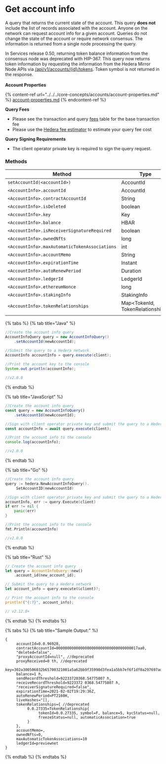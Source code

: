 # Get account info

A query that returns the current state of the account. This query **does not** include the list of records associated with the account. Anyone on the network can request account info for a given account. Queries do not change the state of the account or require network consensus. The information is returned from a single node processing the query.

In Services release 0.50, returning token balance information from the consensus node was deprecated with HIP-367. This query now returns token information by requesting the information from the Hedera Mirror Node APIs via  [/api/v1/accounts/{id}/tokens](https://mainnet.mirrornode.hedera.com/api/v1/docs/#/accounts/listTokenRelationshipByAccountId). Token symbol is not returned in the response.\
\
**Account Properties**

{% content-ref url="../../../core-concepts/accounts/account-properties.md" %}
[account-properties.md](../../../core-concepts/accounts/account-properties.md)
{% endcontent-ref %}

**Query Fees**

* Please see the transaction and query [fees](../../../networks/mainnet/fees/#transaction-and-query-fees) table for the base transaction fee
* Please use the [Hedera fee estimator](https://hedera.com/fees) to estimate your query fee cost

**Query Signing Requirements**

* The client operator private key is required to sign the query request.

### Methods

<table><thead><tr><th width="395.3333333333333">Method</th><th width="217">Type</th><th>Requirement</th></tr></thead><tbody><tr><td><code>setAccountId(&#x3C;accountId>)</code></td><td>AccountId</td><td>Required</td></tr><tr><td><code>&#x3C;AccountInfo>.accountId</code></td><td>AccountId</td><td>Optional</td></tr><tr><td><code>&#x3C;AccountInfo>.contractAccountId</code></td><td>String</td><td>Optional</td></tr><tr><td><code>&#x3C;AccountInfo>.isDeleted</code></td><td>boolean</td><td>Optional</td></tr><tr><td><code>&#x3C;AccountInfo>.key</code></td><td>Key</td><td>Optional</td></tr><tr><td><code>&#x3C;AccountInfo>.balance</code></td><td>HBAR</td><td>Optional</td></tr><tr><td><code>&#x3C;AccountInfo>.isReceiverSignatureRequired</code></td><td>boolean</td><td>Optional</td></tr><tr><td><code>&#x3C;AccountInfo>.ownedNfts</code></td><td>long</td><td>Optional</td></tr><tr><td><code>&#x3C;AccountInfo>.maxAutomaticTokenAssociations</code></td><td>int</td><td>Optional</td></tr><tr><td><code>&#x3C;AccountInfo>.accountMemo</code></td><td>String</td><td>Optional</td></tr><tr><td><code>&#x3C;AccountInfo>.expirationTime</code></td><td>Instant</td><td>Optional</td></tr><tr><td><code>&#x3C;AccountInfo>.autoRenewPeriod</code></td><td>Duration</td><td>Optional</td></tr><tr><td><code>&#x3C;AccountInfo>.ledgerId</code></td><td>LedgerId</td><td>Optional</td></tr><tr><td><code>&#x3C;AccountInfo>.ethereumNonce</code></td><td>long</td><td>Optional</td></tr><tr><td><code>&#x3C;AccountInfo>.stakingInfo</code></td><td>StakingInfo</td><td>Optional</td></tr><tr><td><code>&#x3C;AccountInfo>.tokenRelationships</code></td><td>Map&#x3C;TokenId, TokenRelationships></td><td>Optional </td></tr><tr><td></td><td></td><td></td></tr></tbody></table>

{% tabs %}
{% tab title="Java" %}
```java
//Create the account info query
AccountInfoQuery query = new AccountInfoQuery()
    .setAccountId(newAccountId);

//Submit the query to a Hedera network
AccountInfo accountInfo = query.execute(client);
    
//Print the account key to the console
System.out.println(accountInfo);

//v2.0.0
```
{% endtab %}

{% tab title="JavaScript" %}
```javascript
//Create the account info query
const query = new AccountInfoQuery()
    .setAccountId(newAccountId);

//Sign with client operator private key and submit the query to a Hedera network
const accountInfo = await query.execute(client);

//Print the account info to the console
console.log(accountInfo);

//v2.0.0
```
{% endtab %}

{% tab title="Go" %}
```go
//Create the account info query
query := hedera.NewAccountInfoQuery().
     SetAccountID(newAccountId)

//Sign with client operator private key and submit the query to a Hedera network
accountInfo, err := query.Execute(client)
if err != nil {
    panic(err)
}

//Print the account info to the console
fmt.Println(accountInfo)

//v2.0.0
```
{% endtab %}

{% tab title="Rust" %}
```rust
// Create the account info query
let query = AccountInfoQuery::new()
    .account_id(new_account_id);

// Submit the query to a Hedera network
let account_info = query.execute(&client)?;

// Print the account info to the console
println!("{:?}", account_info);

// v2.12.0+
```
{% endtab %}
{% endtabs %}

{% tabs %}
{% tab title="Sample Output:" %}
```
{ 
     accountId=0.0.96928, 
     contractAccountId=0000000000000000000000000000000000017aa0, 
     "deleted=false", 
     "proxyAccountId=null", //deprecated
     proxyReceived=0 tℏ, //deprecated
     key=302a300506032b65700321001a5a62bb9f35990d3fea1a5bb7ef6f1df0a297697adef1e04510c9d4ecc5db3f, 
     balance=1 ℏ, 
     sendRecordThreshold=92233720368.54775807 ℏ,
     receiveRecordThreshold=9223372 0368.54775807 ℏ, 
     "receiverSignatureRequired=false",
     expirationTime=2021-02-02T19:29:36Z, 
     autoRenewPeriod=PT2160H, 
     liveHashes="[],
     tokenRelationships={ //deprecated
          0.0.27335=TokenRelationship{
               tokenId=0.0.27335, symbol=F, balance=5, kycStatus=null,
               freezeStatus=null, automaticAssociation=true
          } 
     },
     accountMemo=, 
     ownedNfts=0,
     maxAutomaticTokenAssociations=10
     ledgerId=previewnet
}
```
{% endtab %}
{% endtabs %}
